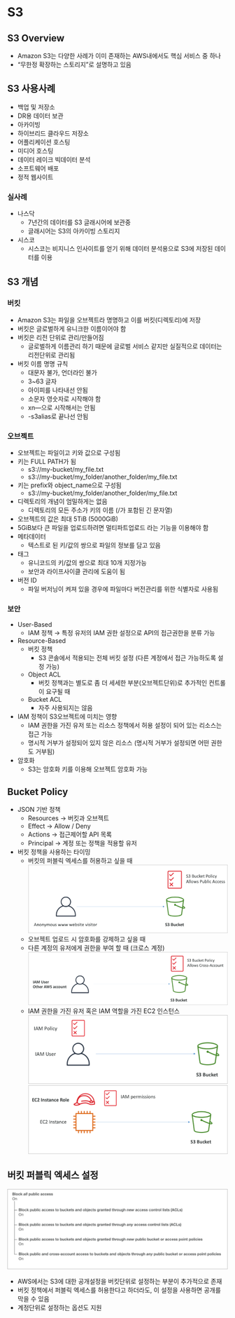 # S3

## S3 Overview

- Amazon S3는 다양한 사례가 이미 존재하는 AWS내에서도 핵심 서비스 중 하나
- “무한정 확장하는 스토리지”로 설명하고 있음

## S3 사용사례

- 백업 및 저장소
- DR용 데이터 보관
- 아카이빙
- 하이브리드 클라우드 저장소
- 어플리케이션 호스팅
- 미디어 호스팅
- 데이터 레이크 빅데이터 분석
- 소프트웨어 배포
- 정적 웹사이트

### 실사례

- 나스닥
  - 7년간의 데이터를 S3 글래시어에 보관중
  - 글래시어는 S3의 아카이빙 스토리지
- 시스코
  - 시스코는 비지니스 인사이트를 얻기 위해 데이터 분석용으로 S3에 저장된 데이터를 이용

## S3 개념

### 버킷

- Amazon S3는 파일을 오브젝트라 명명하고 이를 버킷(디렉토리)에 저장
- 버킷은 글로벌하게 유니크한 이름이어야 함
- 버킷은 리전 단위로 관리/만들어짐
  - 글로벌하게 이름관리 하기 때문에 글로벌 서비스 같지만 실질적으로 데이터는 리전단위로 관리됨
- 버킷 이름 명명 규칙
  - 대문자 불가, 언더라인 불가
  - 3~63 글자
  - 아이피를 나타내선 안됨
  - 소문자 영숫자로 시작해야 함
  - xn—으로 시작해서는 안됨
  - -s3alias로 끝나선 안됨

### 오브젝트

- 오브젝트는 파일이고 키와 값으로 구성됨
- 키는 FULL PATH가 됨
  - s3://my-bucket/my_file.txt
  - s3://my-bucket/my_folder/another_folder/my_file.txt
- 키는 prefix와 object_name으로 구성됨
  - s3://my-bucket/my_folder/another_folder/my_file.txt
- 디렉토리의 개념이 엄밀하게는 없음
  - 디렉토리의 모든 주소가 키의 이름 (/가 포함된 긴 문자열)
- 오브젝트의 값은 최대 5TiB (5000GiB)
- 5GiB보다 큰 파일을 업로드하려면 멀티파트업로드 라는 기능을 이용해야 함
- 메타데이터
  - 텍스트로 된 키/값의 쌍으로 파일의 정보를 담고 있음
- 태그
  - 유니코드의 키/값의 쌍으로 최대 10개 지정가능
  - 보안과 라이프사이클 관리에 도움이 됨
- 버전 ID
  - 파일 버저닝이 켜져 있을 경우에 파일마다 버전관리를 위한 식별자로 사용됨

### 보안

- User-Based
  - IAM 정책 → 특정 유저의 IAM 권한 설정으로 API의 접근권한을 분류 가능
- Resource-Based
  - 버킷 정책
    - S3 콘솔에서 적용되는 전체 버킷 설정 (다른 계정에서 접근 가능하도록 설정 가능)
  - Object ACL
    - 버킷 정책과는 별도로 좀 더 세세한 부분(오브젝트단위)로 추가적인 컨트롤이 요구될 때
  - Bucket ACL
    - 자주 사용되지는 않음
- IAM 정책이 S3오브젝트에 미치는 영향
  - IAM 권한을 가진 유저 또는 리소스 정책에서 허용 설정이 되어 있는 리소스는 접근 가능
  - 명시적 거부가 설정되어 있지 않은 리소스 (명시적 거부가 설정되면 어떤 권한도 거부됨)
- 암호화
  - S3는 암호화 키를 이용해 오브젝트 암호화 가능

## Bucket Policy

- JSON 기반 정책
  - Resources → 버킷과 오브젝트
  - Effect → Allow / Deny
  - Actions → 접근제어할 API 목록
  - Principal → 계정 또는 정책을 적용할 유저
- 버킷 정책을 사용하는 타이밍
  - 버킷의 퍼블릭 엑세스를 허용하고 싶을 때
    ![images/s3/1.png](images/s3/1.png)
  - 오브젝트 업로드 시 암호화를 강제하고 싶을 때
  - 다른 계정의 유저에게 권한을 부여 할 때 (크로스 계정)
    ![images/s3/2.png](images/s3/2.png)
  - IAM 권한을 가진 유저 혹은 IAM 역할을 가진 EC2 인스턴스
    ![images/s3/3.png](images/s3/3.png)
    ![images/s3/4.png](images/s3/4.png)

## 버킷 퍼블릭 엑세스 설정

![images/s3/5.png](images/s3/5.png)

- AWS에서는 S3에 대한 공개설정을 버킷단위로 설정하는 부분이 추가적으로 존재
- 버킷 정책에서 퍼블릭 엑세스를 허용한다고 하더라도, 이 설정을 사용하면 공개를 막을 수 있음
- 계정단위로 설정하는 옵션도 지원
